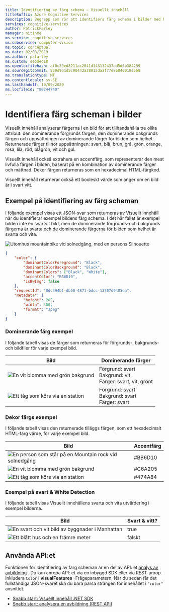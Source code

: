 ```yaml
---
title: Identifiering av färg schema – Visuellt innehåll
titleSuffix: Azure Cognitive Services
description: Begrepp som rör att identifiera färg schema i bilder med hjälp av API för visuellt innehåll.
services: cognitive-services
author: PatrickFarley
manager: nitinme
ms.service: cognitive-services
ms.subservice: computer-vision
ms.topic: conceptual
ms.date: 02/08/2019
ms.author: pafarley
ms.custom: seodec18
ms.openlocfilehash: af0c39ed8211ac2041d143112437ad5d6b384259
ms.sourcegitcommit: 829d951d5c90442a38012daaf77e86046018e5b9
ms.translationtype: MT
ms.contentlocale: sv-SE
ms.lasthandoff: 10/09/2020
ms.locfileid: "80244740"
---
```

# <a name="detect-color-schemes-in-images"></a>Identifiera färg scheman i bilder

Visuellt innehåll analyserar färgerna i en bild för att tillhandahålla tre olika attribut: den dominerande förgrunds färgen, den dominerande bakgrunds färgen och uppsättningen av dominerande färger för bilden som helhet. Returnerade färger tillhör uppsättningen: svart, blå, brun, grå, grön, orange, rosa, lila, röd, blågrön, vit och gul. 

Visuellt innehåll också extrahera en accentfärg, som representerar den mest livfulla färgen i bilden, baserat på en kombination av dominerande färger och mättnad. Dekor färgen returneras som en hexadecimal HTML-färgkod. 

Visuellt innehåll returnerar också ett booleskt värde som anger om en bild är i svart vitt.

## <a name="color-scheme-detection-examples"></a>Exempel på identifiering av färg scheman

I följande exempel visas ett JSON-svar som returneras av Visuellt innehåll när du identifierar exempel bildens färg schema. I det här fallet är exempel bilden inte en svartvit bild, men de dominerande förgrunds-och bakgrunds färgerna är svarta och de dominerande färgerna för bilden som helhet är svarta och vita.

![Utomhus mountainbike vid solnedgång, med en persons Silhouette](./Images/mountain_vista.png)

```json
{
    "color": {
        "dominantColorForeground": "Black",
        "dominantColorBackground": "Black",
        "dominantColors": ["Black", "White"],
        "accentColor": "BB6D10",
        "isBwImg": false
    },
    "requestId": "0dc394bf-db50-4871-bdcc-13707d9405ea",
    "metadata": {
        "height": 202,
        "width": 300,
        "format": "Jpeg"
    }
}
```

### <a name="dominant-color-examples"></a>Dominerande färg exempel

I följande tabell visas de färger som returneras för förgrunds-, bakgrunds-och bildfiler för varje exempel bild.

| Bild | Dominerande färger |
|-------|-----------------|
|![En vit blomma med grön bakgrund](./Images/flower.png)| Förgrund: svart<br/>Bakgrund: vit<br/>Färger: svart, vit, grönt|
![Ett tåg som körs via en station](./Images/train_station.png) | Förgrund: svart<br/>Bakgrund: svart<br/>Färger: svart |

### <a name="accent-color-examples"></a>Dekor färgs exempel

 I följande tabell visas den returnerade tilläggs färgen, som ett hexadecimalt HTML-färg värde, för varje exempel bild.

| Bild | Accentfärg |
|-------|--------------|
|![En person som står på en Mountain rock vid solnedgång](./Images/mountain_vista.png) | #BB6D10 |
|![En vit blomma med grön bakgrund](./Images/flower.png) | #C6A205 |
|![Ett tåg som körs via en station](./Images/train_station.png) | #474A84 |

### <a name="black--white-detection-examples"></a>Exempel på svart & White Detection

I följande tabell visas Visuellt innehållens svarta och vita utvärdering i exempel bilderna.

| Bild | Svart & vitt? |
|-------|----------------|
|![En svart och vit bild av byggnader i Manhattan](./Images/bw_buildings.png) | true |
|![Ett blått hus och en främre meter](./Images/house_yard.png) | falskt |

## <a name="use-the-api"></a>Använda API:et

Funktionen för identifiering av färg scheman är en del av API: et [analys av avbildning](https://westcentralus.dev.cognitive.microsoft.com/docs/services/5adf991815e1060e6355ad44/operations/56f91f2e778daf14a499e1fa) . Du kan anropa API: et via en inbyggd SDK eller via REST-anrop. Inkludera `Color` i **visualFeatures** -Frågeparametern. När du sedan får det fullständiga JSON-svaret ska du bara parsa strängen för innehållet i `"color"` avsnittet.

* [Snabb start: Visuellt innehåll .NET SDK](./quickstarts-sdk/client-library.md?pivots=programming-language-csharp)
* [Snabb start: analysera en avbildning (REST API)](./quickstarts/csharp-analyze.md)
